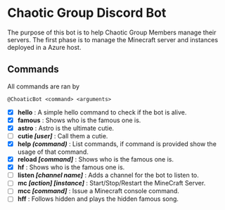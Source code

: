 # Chaotic Group Discord Bot

The purpose of this bot is to help Chaotic Group Members manage their servers.
The first phase is to manage the Minecraft server and instances deployed in a Azure host.

## Commands

All commands are ran by 

```
@ChoaticBot <command> <arguments>
```
- [x] **hello** : A simple hello command to check if the bot is alive.
- [x] **famous** : Shows who is the famous one is.
- [x] **astro** : Astro is the ultimate cutie.
- [ ] **cutie *\[user\]*** : Call them a cutie.
- [x] **help *(command)*** : List commands, if command is provided show the usage of that command.
- [x] **reload *\[command\]*** : Shows who is the famous one is.
- [x] **hf** : Shows who is the famous one is.
- [ ] **listen *\[channel name\]*** : Adds a channel for the bot to listen to.
- [ ] **mc *\[action\]* *\[instance\]*** : Start/Stop/Restart the MineCraft Server.
- [ ] **mcc *\[command\]*** : Issue a Minecraft console command.
- [ ] **hff** : Follows hidden and plays the hidden famous song.